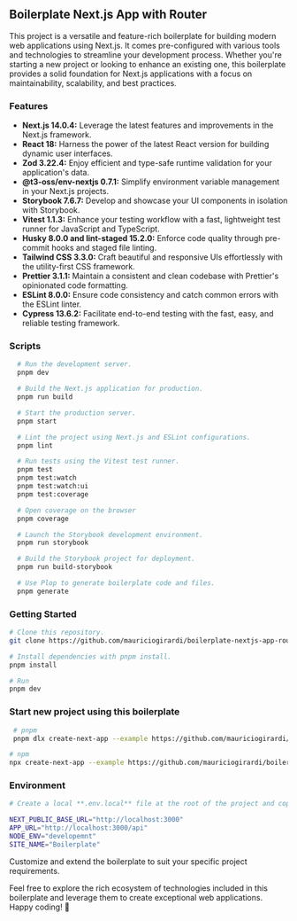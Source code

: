 ## Boilerplate Next.js App with Router

This project is a versatile and feature-rich boilerplate for building modern web applications using Next.js. It comes pre-configured with various tools and technologies to streamline your development process. Whether you're starting a new project or looking to enhance an existing one, this boilerplate provides a solid foundation for Next.js applications with a focus on maintainability, scalability, and best practices.

### Features

- **Next.js 14.0.4:** Leverage the latest features and improvements in the Next.js framework.
- **React 18:** Harness the power of the latest React version for building dynamic user interfaces.
- **Zod 3.22.4:** Enjoy efficient and type-safe runtime validation for your application's data.
- **@t3-oss/env-nextjs 0.7.1:** Simplify environment variable management in your Next.js projects.
- **Storybook 7.6.7:** Develop and showcase your UI components in isolation with Storybook.
- **Vitest 1.1.3:** Enhance your testing workflow with a fast, lightweight test runner for JavaScript and TypeScript.
- **Husky 8.0.0 and lint-staged 15.2.0:** Enforce code quality through pre-commit hooks and staged file linting.
- **Tailwind CSS 3.3.0:** Craft beautiful and responsive UIs effortlessly with the utility-first CSS framework.
- **Prettier 3.1.1:** Maintain a consistent and clean codebase with Prettier's opinionated code formatting.
- **ESLint 8.0.0:** Ensure code consistency and catch common errors with the ESLint linter.
- **Cypress 13.6.2:** Facilitate end-to-end testing with the fast, easy, and reliable testing framework.

### Scripts

```bash
  # Run the development server.
  pnpm dev

  # Build the Next.js application for production.
  pnpm run build

  # Start the production server.
  pnpm start

  # Lint the project using Next.js and ESLint configurations.
  pnpm lint

  # Run tests using the Vitest test runner.
  pnpm test
  pnpm test:watch
  pnpm test:watch:ui
  pnpm test:coverage

  # Open coverage on the browser
  pnpm coverage

  # Launch the Storybook development environment.
  pnpm run storybook

  # Build the Storybook project for deployment.
  pnpm run build-storybook

  # Use Plop to generate boilerplate code and files.
  pnpm generate
```

### Getting Started

```bash
# Clone this repository.
git clone https://github.com/mauriciogirardi/boilerplate-nextjs-app-router.git

# Install dependencies with pnpm install.
pnpm install

# Run
pnpm dev

```

### Start new project using this boilerplate

```bash
 # pnpm
 pnpm dlx create-next-app --example https://github.com/mauriciogirardi/boilerplate-nextjs-app-router

# npm
npx create-next-app --example https://github.com/mauriciogirardi/boilerplate-nextjs-app-router
```

### Environment

```bash
# Create a local **.env.local** file at the root of the project and copy the **envs** from the **env.example** file and paste it into the **local.env**.

NEXT_PUBLIC_BASE_URL="http://localhost:3000"
APP_URL="http://localhost:3000/api"
NODE_ENV="developemnt"
SITE_NAME="Boilerplate"
```

Customize and extend the boilerplate to suit your specific project requirements.

Feel free to explore the rich ecosystem of technologies included in this boilerplate and leverage them to create exceptional web applications. Happy coding! 🚀
